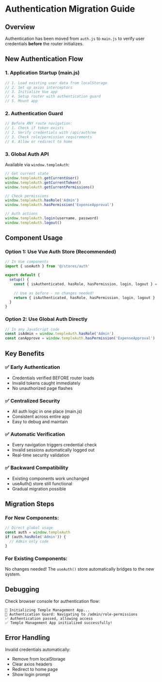 # Authentication Migration Guide

## Overview
Authentication has been moved from `auth.js` to `main.js` to verify user credentials **before** the router initializes.

## New Authentication Flow

### 1. **Application Startup (main.js)**
```javascript
// 1. Load existing user data from localStorage
// 2. Set up axios interceptors  
// 3. Initialize Vue app
// 4. Setup router with authentication guard
// 5. Mount app
```

### 2. **Authentication Guard**
```javascript
// Before ANY route navigation:
// 1. Check if token exists
// 2. Verify credentials with /api/auth/me
// 3. Check role/permission requirements
// 4. Allow or redirect to home
```

### 3. **Global Auth API**
Available via `window.templeAuth`:
```javascript
// Get current state
window.templeAuth.getCurrentUser()
window.templeAuth.getCurrentToken() 
window.templeAuth.getCurrentPermissions()

// Check permissions
window.templeAuth.hasRole('Admin')
window.templeAuth.hasPermission('ExpenseApproval')

// Auth actions
window.templeAuth.login(username, password)
window.templeAuth.logout()
```

## Component Usage

### **Option 1: Use Vue Auth Store (Recommended)**
```javascript
// In Vue components
import { useAuth } from '@/stores/auth'

export default {
  setup() {
    const { isAuthenticated, hasRole, hasPermission, login, logout } = useAuth()
    
    // Use as before - no changes needed!
    return { isAuthenticated, hasRole, hasPermission, login, logout }
  }
}
```

### **Option 2: Use Global Auth Directly**
```javascript
// In any JavaScript code
const isAdmin = window.templeAuth.hasRole('Admin')
const canApprove = window.templeAuth.hasPermission('ExpenseApproval')
```

## Key Benefits

### ✅ **Early Authentication**
- Credentials verified BEFORE router loads
- Invalid tokens caught immediately
- No unauthorized page flashes

### ✅ **Centralized Security**
- All auth logic in one place (main.js)
- Consistent across entire app
- Easy to debug and maintain

### ✅ **Automatic Verification**
- Every navigation triggers credential check
- Invalid sessions automatically logged out
- Real-time security validation

### ✅ **Backward Compatibility**
- Existing components work unchanged
- useAuth() store still functional
- Gradual migration possible

## Migration Steps

### **For New Components:**
```javascript
// Direct global usage
const auth = window.templeAuth
if (auth.hasRole('Admin')) {
  // Admin only code
}
```

### **For Existing Components:**
No changes needed! The `useAuth()` store automatically bridges to the new system.

## Debugging

Check browser console for authentication flow:
```
🚀 Initializing Temple Management App...
🔐 Authentication Guard: Navigating to /admin/role-permissions
✅ Authentication passed, allowing access
✅ Temple Management App initialized successfully!
```

## Error Handling

Invalid credentials automatically:
- Remove from localStorage
- Clear axios headers
- Redirect to home page
- Show login prompt
